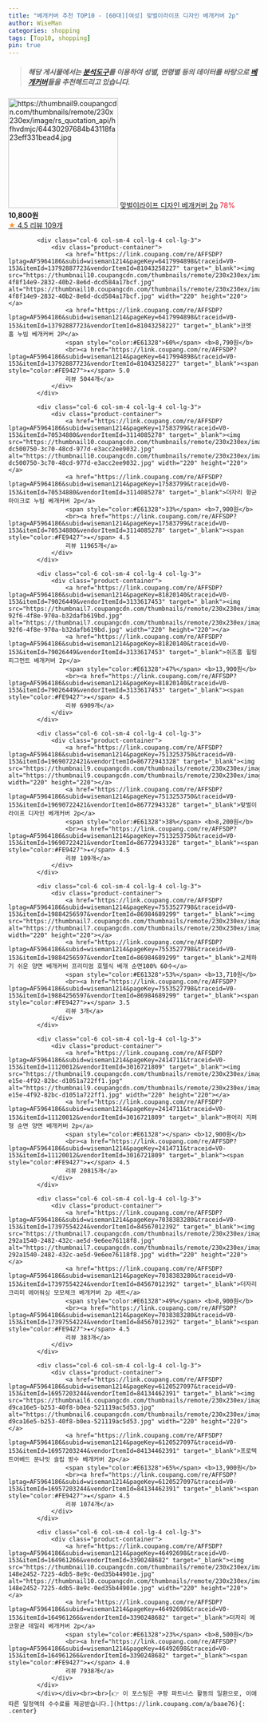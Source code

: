 ```yaml
---
title: "베개커버 추천 TOP10 - [60대][여성] 맞벌이라이프 디자인 베개커버 2p"
author: WiseMan
categories: shopping
tags: [Top10, shopping]
pin: true
---
```


> ##### 해당 게시물에서는 [**분석도구**](https://itemscout.io/)를 이용하여 **성별**, **연령별** 등의 데이터를 바탕으로 [**베개커버**](https://link.coupang.com/a/baae76)들을 추천해드리고 있습니다.
<div class="container"><div class="row">
            <div class="col-6 col-sm-4 col-lg-4 col-lg-3">
                <div class="product-container">
                    <a href="https://link.coupang.com/re/AFFSDP?lptag=AF5964186&subid=wiseman1214&pageKey=7513253750&traceid=V0-153&itemId=19690722438&vendorItemId=86772943364" target="_blank"><img src="https://thumbnail9.coupangcdn.com/thumbnails/remote/230x230ex/image/rs_quotation_api/hfhvdmjc/64430297684b43118fa23eff331bead4.jpg" alt="https://thumbnail9.coupangcdn.com/thumbnails/remote/230x230ex/image/rs_quotation_api/hfhvdmjc/64430297684b43118fa23eff331bead4.jpg" width="220" height="220"></a>
                    <a href="https://link.coupang.com/re/AFFSDP?lptag=AF5964186&subid=wiseman1214&pageKey=7513253750&traceid=V0-153&itemId=19690722438&vendorItemId=86772943364" target="_blank">맞벌이라이프 디자인 베개커버 2p</a>
                    <span style="color:#E61328">78%</span> <b>10,800원</b>
                    <br><a href="https://link.coupang.com/re/AFFSDP?lptag=AF5964186&subid=wiseman1214&pageKey=7513253750&traceid=V0-153&itemId=19690722438&vendorItemId=86772943364" target="_blank"><span style="color:#FE9427">★</span> 4.5
                    리뷰 109개</a>
                </div>
            </div>
            
            <div class="col-6 col-sm-4 col-lg-4 col-lg-3">
                <div class="product-container">
                    <a href="https://link.coupang.com/re/AFFSDP?lptag=AF5964186&subid=wiseman1214&pageKey=6417994898&traceid=V0-153&itemId=13792887723&vendorItemId=81043258227" target="_blank"><img src="https://thumbnail10.coupangcdn.com/thumbnails/remote/230x230ex/image/retail/images/3004441462014731-4f8f14e9-2832-40b2-8e6d-dcd584a17bcf.jpg" alt="https://thumbnail10.coupangcdn.com/thumbnails/remote/230x230ex/image/retail/images/3004441462014731-4f8f14e9-2832-40b2-8e6d-dcd584a17bcf.jpg" width="220" height="220"></a>
                    <a href="https://link.coupang.com/re/AFFSDP?lptag=AF5964186&subid=wiseman1214&pageKey=6417994898&traceid=V0-153&itemId=13792887723&vendorItemId=81043258227" target="_blank">코멧 홈 누빔 베개커버 2P</a>
                    <span style="color:#E61328">60%</span> <b>8,790원</b>
                    <br><a href="https://link.coupang.com/re/AFFSDP?lptag=AF5964186&subid=wiseman1214&pageKey=6417994898&traceid=V0-153&itemId=13792887723&vendorItemId=81043258227" target="_blank"><span style="color:#FE9427">★</span> 5.0
                    리뷰 5044개</a>
                </div>
            </div>
            
            <div class="col-6 col-sm-4 col-lg-4 col-lg-3">
                <div class="product-container">
                    <a href="https://link.coupang.com/re/AFFSDP?lptag=AF5964186&subid=wiseman1214&pageKey=17583799&traceid=V0-153&itemId=70534880&vendorItemId=3114085278" target="_blank"><img src="https://thumbnail10.coupangcdn.com/thumbnails/remote/230x230ex/image/retail/images/6865214428663174-dc500750-3c70-48cd-977d-e3acc2ee9032.jpg" alt="https://thumbnail10.coupangcdn.com/thumbnails/remote/230x230ex/image/retail/images/6865214428663174-dc500750-3c70-48cd-977d-e3acc2ee9032.jpg" width="220" height="220"></a>
                    <a href="https://link.coupang.com/re/AFFSDP?lptag=AF5964186&subid=wiseman1214&pageKey=17583799&traceid=V0-153&itemId=70534880&vendorItemId=3114085278" target="_blank">더자리 항균 마이크로 누빔 베개커버 2p</a>
                    <span style="color:#E61328">33%</span> <b>7,900원</b>
                    <br><a href="https://link.coupang.com/re/AFFSDP?lptag=AF5964186&subid=wiseman1214&pageKey=17583799&traceid=V0-153&itemId=70534880&vendorItemId=3114085278" target="_blank"><span style="color:#FE9427">★</span> 4.5
                    리뷰 11965개</a>
                </div>
            </div>
            
            <div class="col-6 col-sm-4 col-lg-4 col-lg-3">
                <div class="product-container">
                    <a href="https://link.coupang.com/re/AFFSDP?lptag=AF5964186&subid=wiseman1214&pageKey=81820140&traceid=V0-153&itemId=79026449&vendorItemId=3133617453" target="_blank"><img src="https://thumbnail7.coupangcdn.com/thumbnails/remote/230x230ex/image/product/image/vendoritem/2018/01/29/3133617453/5015dcf1-92f6-4f8e-970a-b32dafb619bd.jpg" alt="https://thumbnail7.coupangcdn.com/thumbnails/remote/230x230ex/image/product/image/vendoritem/2018/01/29/3133617453/5015dcf1-92f6-4f8e-970a-b32dafb619bd.jpg" width="220" height="220"></a>
                    <a href="https://link.coupang.com/re/AFFSDP?lptag=AF5964186&subid=wiseman1214&pageKey=81820140&traceid=V0-153&itemId=79026449&vendorItemId=3133617453" target="_blank">쉬즈홈 힐링 피그먼트 베개커버 2p</a>
                    <span style="color:#E61328">47%</span> <b>13,900원</b>
                    <br><a href="https://link.coupang.com/re/AFFSDP?lptag=AF5964186&subid=wiseman1214&pageKey=81820140&traceid=V0-153&itemId=79026449&vendorItemId=3133617453" target="_blank"><span style="color:#FE9427">★</span> 4.5
                    리뷰 6909개</a>
                </div>
            </div>
            
            <div class="col-6 col-sm-4 col-lg-4 col-lg-3">
                <div class="product-container">
                    <a href="https://link.coupang.com/re/AFFSDP?lptag=AF5964186&subid=wiseman1214&pageKey=7513253750&traceid=V0-153&itemId=19690722421&vendorItemId=86772943328" target="_blank"><img src="https://thumbnail9.coupangcdn.com/thumbnails/remote/230x230ex/image/rs_quotation_api/oackixm7/70f41eadc197427db83f89a22bb66f0b.jpg" alt="https://thumbnail9.coupangcdn.com/thumbnails/remote/230x230ex/image/rs_quotation_api/oackixm7/70f41eadc197427db83f89a22bb66f0b.jpg" width="220" height="220"></a>
                    <a href="https://link.coupang.com/re/AFFSDP?lptag=AF5964186&subid=wiseman1214&pageKey=7513253750&traceid=V0-153&itemId=19690722421&vendorItemId=86772943328" target="_blank">맞벌이라이프 디자인 베개커버 2p</a>
                    <span style="color:#E61328">38%</span> <b>8,200원</b>
                    <br><a href="https://link.coupang.com/re/AFFSDP?lptag=AF5964186&subid=wiseman1214&pageKey=7513253750&traceid=V0-153&itemId=19690722421&vendorItemId=86772943328" target="_blank"><span style="color:#FE9427">★</span> 4.5
                    리뷰 109개</a>
                </div>
            </div>
            
            <div class="col-6 col-sm-4 col-lg-4 col-lg-3">
                <div class="product-container">
                    <a href="https://link.coupang.com/re/AFFSDP?lptag=AF5964186&subid=wiseman1214&pageKey=7553527798&traceid=V0-153&itemId=19884256597&vendorItemId=86984689299" target="_blank"><img src="https://thumbnail7.coupangcdn.com/thumbnails/remote/230x230ex/image/vendor_inventory/3331/5150c50c936874124ce4d63f96aaa88f52c4839987f937b9ef3589bd0855.jpg" alt="https://thumbnail7.coupangcdn.com/thumbnails/remote/230x230ex/image/vendor_inventory/3331/5150c50c936874124ce4d63f96aaa88f52c4839987f937b9ef3589bd0855.jpg" width="220" height="220"></a>
                    <a href="https://link.coupang.com/re/AFFSDP?lptag=AF5964186&subid=wiseman1214&pageKey=7553527798&traceid=V0-153&itemId=19884256597&vendorItemId=86984689299" target="_blank">교체하기 쉬운 양면 베개커버 프리미엄 호텔식 베개 순면100% 60수</a>
                    <span style="color:#E61328">53%</span> <b>13,710원</b>
                    <br><a href="https://link.coupang.com/re/AFFSDP?lptag=AF5964186&subid=wiseman1214&pageKey=7553527798&traceid=V0-153&itemId=19884256597&vendorItemId=86984689299" target="_blank"><span style="color:#FE9427">★</span> 3.5
                    리뷰 3개</a>
                </div>
            </div>
            
            <div class="col-6 col-sm-4 col-lg-4 col-lg-3">
                <div class="product-container">
                    <a href="https://link.coupang.com/re/AFFSDP?lptag=AF5964186&subid=wiseman1214&pageKey=2414711&traceid=V0-153&itemId=11120012&vendorItemId=3016721809" target="_blank"><img src="https://thumbnail9.coupangcdn.com/thumbnails/remote/230x230ex/image/product/image/vendoritem/2017/05/10/3016721809/c65db930-e15e-4f92-82bc-d1051a722ff1.jpg" alt="https://thumbnail9.coupangcdn.com/thumbnails/remote/230x230ex/image/product/image/vendoritem/2017/05/10/3016721809/c65db930-e15e-4f92-82bc-d1051a722ff1.jpg" width="220" height="220"></a>
                    <a href="https://link.coupang.com/re/AFFSDP?lptag=AF5964186&subid=wiseman1214&pageKey=2414711&traceid=V0-153&itemId=11120012&vendorItemId=3016721809" target="_blank">퓨어리 지퍼형 순면 양면 베개커버 2p</a>
                    <span style="color:#E61328"></span> <b>12,900원</b>
                    <br><a href="https://link.coupang.com/re/AFFSDP?lptag=AF5964186&subid=wiseman1214&pageKey=2414711&traceid=V0-153&itemId=11120012&vendorItemId=3016721809" target="_blank"><span style="color:#FE9427">★</span> 4.5
                    리뷰 20815개</a>
                </div>
            </div>
            
            <div class="col-6 col-sm-4 col-lg-4 col-lg-3">
                <div class="product-container">
                    <a href="https://link.coupang.com/re/AFFSDP?lptag=AF5964186&subid=wiseman1214&pageKey=7038383280&traceid=V0-153&itemId=17397554224&vendorItemId=84567012392" target="_blank"><img src="https://thumbnail7.coupangcdn.com/thumbnails/remote/230x230ex/image/retail/images/7975799645654268-292a1540-2482-432c-ae5d-9e6ee76118f8.jpg" alt="https://thumbnail7.coupangcdn.com/thumbnails/remote/230x230ex/image/retail/images/7975799645654268-292a1540-2482-432c-ae5d-9e6ee76118f8.jpg" width="220" height="220"></a>
                    <a href="https://link.coupang.com/re/AFFSDP?lptag=AF5964186&subid=wiseman1214&pageKey=7038383280&traceid=V0-153&itemId=17397554224&vendorItemId=84567012392" target="_blank">더자리 크리미 에어워싱 모모체크 베개커버 2p 세트</a>
                    <span style="color:#E61328">49%</span> <b>8,900원</b>
                    <br><a href="https://link.coupang.com/re/AFFSDP?lptag=AF5964186&subid=wiseman1214&pageKey=7038383280&traceid=V0-153&itemId=17397554224&vendorItemId=84567012392" target="_blank"><span style="color:#FE9427">★</span> 4.5
                    리뷰 383개</a>
                </div>
            </div>
            
            <div class="col-6 col-sm-4 col-lg-4 col-lg-3">
                <div class="product-container">
                    <a href="https://link.coupang.com/re/AFFSDP?lptag=AF5964186&subid=wiseman1214&pageKey=6120527097&traceid=V0-153&itemId=16957203244&vendorItemId=84134462391" target="_blank"><img src="https://thumbnail6.coupangcdn.com/thumbnails/remote/230x230ex/image/retail/images/8998515045118732-d9ca16e5-b253-40f8-b0ea-521119ac5d53.jpg" alt="https://thumbnail6.coupangcdn.com/thumbnails/remote/230x230ex/image/retail/images/8998515045118732-d9ca16e5-b253-40f8-b0ea-521119ac5d53.jpg" width="220" height="220"></a>
                    <a href="https://link.coupang.com/re/AFFSDP?lptag=AF5964186&subid=wiseman1214&pageKey=6120527097&traceid=V0-153&itemId=16957203244&vendorItemId=84134462391" target="_blank">프로텍트어베드 문나잇 슬립 방수 베개커버 2p</a>
                    <span style="color:#E61328">65%</span> <b>13,900원</b>
                    <br><a href="https://link.coupang.com/re/AFFSDP?lptag=AF5964186&subid=wiseman1214&pageKey=6120527097&traceid=V0-153&itemId=16957203244&vendorItemId=84134462391" target="_blank"><span style="color:#FE9427">★</span> 4.5
                    리뷰 1074개</a>
                </div>
            </div>
            
            <div class="col-6 col-sm-4 col-lg-4 col-lg-3">
                <div class="product-container">
                    <a href="https://link.coupang.com/re/AFFSDP?lptag=AF5964186&subid=wiseman1214&pageKey=46492698&traceid=V0-153&itemId=164961266&vendorItemId=3390248682" target="_blank"><img src="https://thumbnail10.coupangcdn.com/thumbnails/remote/230x230ex/image/retail/images/3454247455908911-148e2452-7225-4db5-8e9c-0ed35b44901e.jpg" alt="https://thumbnail10.coupangcdn.com/thumbnails/remote/230x230ex/image/retail/images/3454247455908911-148e2452-7225-4db5-8e9c-0ed35b44901e.jpg" width="220" height="220"></a>
                    <a href="https://link.coupang.com/re/AFFSDP?lptag=AF5964186&subid=wiseman1214&pageKey=46492698&traceid=V0-153&itemId=164961266&vendorItemId=3390248682" target="_blank">더자리 에코항균 데일리 베개커버 2p</a>
                    <span style="color:#E61328">23%</span> <b>8,500원</b>
                    <br><a href="https://link.coupang.com/re/AFFSDP?lptag=AF5964186&subid=wiseman1214&pageKey=46492698&traceid=V0-153&itemId=164961266&vendorItemId=3390248682" target="_blank"><span style="color:#FE9427">★</span> 4.0
                    리뷰 7938개</a>
                </div>
            </div>
            </div></div><br><br>[👉 이 포스팅은 쿠팡 파트너스 활동의 일환으로, 이에 따른 일정액의 수수료를 제공받습니다.](https://link.coupang.com/a/baae76){: .center}
